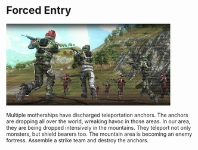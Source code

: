 # Forced Entry

![Forced Entry](../images/missions_thumbnails/M052.jpg)

Multiple motherships have discharged teleportation anchors. The anchors are dropping all over the world, wreaking havoc in those areas.
In our area, they are being dropped intensively in the mountains. They teleport not only monsters, but shield bearers too. The mountain area is becoming an enemy fortress.
Assemble a strike team and destroy the anchors.
